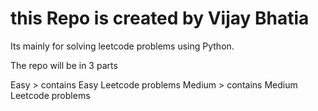 # this Repo is created by Vijay Bhatia
Its mainly for solving leetcode problems using Python.

The repo will be in 3 parts 

Easy > contains Easy Leetcode problems
Medium > contains Medium Leetcode problems
